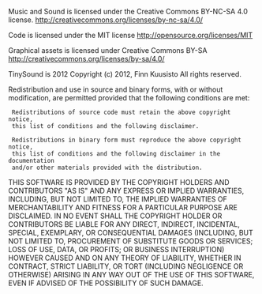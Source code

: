 Music and Sound is licensed under the Creative Commons BY-NC-SA 4.0 license.
http://creativecommons.org/licenses/by-nc-sa/4.0/

Code is licensed under the MIT license
http://opensource.org/licenses/MIT

Graphical assets is licensed under Creative Commons BY-SA
http://creativecommons.org/licenses/by-sa/4.0/

TinySound is 2012 Copyright (c) 2012, Finn Kuusisto
All rights reserved.

 Redistribution and use in source and binary forms, with or without
 modification, are permitted provided that the following conditions are met:

     Redistributions of source code must retain the above copyright notice,
     this list of conditions and the following disclaimer.
     
     Redistributions in binary form must reproduce the above copyright notice,
     this list of conditions and the following disclaimer in the documentation
     and/or other materials provided with the distribution.

 THIS SOFTWARE IS PROVIDED BY THE COPYRIGHT HOLDERS AND CONTRIBUTORS "AS IS"
 AND ANY EXPRESS OR IMPLIED WARRANTIES, INCLUDING, BUT NOT LIMITED TO, THE
 IMPLIED WARRANTIES OF MERCHANTABILITY AND FITNESS FOR A PARTICULAR PURPOSE
 ARE DISCLAIMED. IN NO EVENT SHALL THE COPYRIGHT HOLDER OR CONTRIBUTORS BE
 LIABLE FOR ANY DIRECT, INDIRECT, INCIDENTAL, SPECIAL, EXEMPLARY, OR
 CONSEQUENTIAL DAMAGES (INCLUDING, BUT NOT LIMITED TO, PROCUREMENT OF
 SUBSTITUTE GOODS OR SERVICES; LOSS OF USE, DATA, OR PROFITS; OR BUSINESS
 INTERRUPTION) HOWEVER CAUSED AND ON ANY THEORY OF LIABILITY, WHETHER IN
 CONTRACT, STRICT LIABILITY, OR TORT (INCLUDING NEGLIGENCE OR OTHERWISE)
 ARISING IN ANY WAY OUT OF THE USE OF THIS SOFTWARE, EVEN IF ADVISED OF THE
 POSSIBILITY OF SUCH DAMAGE.